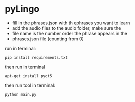 # pyLingo


* fill in the phrases.json with th ephrases you want to learn
* add the audio files to the audio folder, make sure the 
* file name is the number order the phrase appears in the 
* phrases.json file (counting from 0)

run in terminal: 
```commandline
pip install requirements.txt
```

then run in terminal
```commandline
apt-get install pyqt5
```
then run tool in terminal:
```commandline
python main.py
```